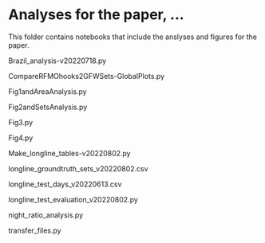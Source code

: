 # Analyses for the paper, ...

This folder contains notebooks that include the anslyses and figures for the paper.


Brazil_analysis-v20220718.py

CompareRFMOhooks2GFWSets-GlobalPlots.py

Fig1andAreaAnalysis.py

Fig2andSetsAnalysis.py

Fig3.py

Fig4.py

Make_longline_tables-v20220802.py

longline_groundtruth_sets_v20220802.csv

longline_test_days_v20220613.csv

longline_test_evaluation_v20220802.py

night_ratio_analysis.py

transfer_files.py
